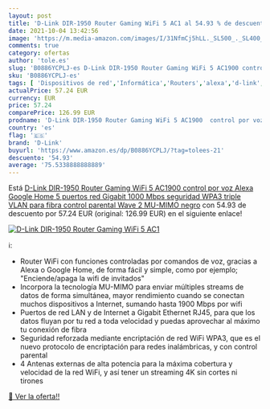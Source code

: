 ```yaml
---
layout: post
title: 'D-Link DIR-1950 Router Gaming WiFi 5 AC1 al 54.93 % de descuento'
date: 2021-10-04 13:42:56
image: 'https://m.media-amazon.com/images/I/31NfmCj5hLL._SL500_._SL400_.jpg'
comments: true
category: ofertas
author: 'tole.es'
slug: 'B0886YCPLJ-es D-Link DIR-1950 Router Gaming WiFi 5 AC1900 control por...'
sku: 'B0886YCPLJ-es'
tags: [ 'Dispositivos de red','Informática','Routers','alexa','d-link','google','home', ]
actualPrice: 57.24 EUR
currency: EUR
price: 57.24
comparePrice: 126.99 EUR
prodname: 'D-Link DIR-1950 Router Gaming WiFi 5 AC1900  control por voz Alexa  Google Home  5 puertos red Gigabit 1000 Mbps  seguridad WPA3  triple VLAN para fibra  control parental  Wave 2  MU-MIMO  negro'
country: 'es'
flag: '🇪🇸'
brand: 'D-Link'
buyurl: 'https://www.amazon.es/dp/B0886YCPLJ/?tag=tolees-21'
descuento: '54.93'
average: '75.5338888888889'
---
```


Está [D-Link DIR-1950 Router Gaming WiFi 5 AC1900  control por voz Alexa  Google Home  5 puertos red Gigabit 1000 Mbps  seguridad WPA3  triple VLAN para fibra  control parental  Wave 2  MU-MIMO  negro](https://www.amazon.es/dp/B0886YCPLJ/?tag=tolees-21) con 54.93 de descuento por 57.24 EUR (original: 126.99 EUR) en el siguiente enlace!

[![D-Link DIR-1950 Router Gaming WiFi 5 AC1](https://m.media-amazon.com/images/I/31NfmCj5hLL._SL500_._SL400_.jpg)](https://www.amazon.es/dp/B0886YCPLJ/?tag=tolees-21)

ℹ️:

- Router WiFi con funciones controladas por comandos de voz, gracias a Alexa o Google Home, de forma fácil y simple, como por ejemplo; "Enciende/apaga la wifi de invitados"
- Incorpora la tecnología MU-MIMO para enviar múltiples streams de datos de forma simultánea, mayor rendimiento cuando se conectan muchos dispositivos a Internet, sumando hasta 1900 Mbps por wifi
- Puertos de red LAN y de Internet a Gigabit Ethernet RJ45, para que los datos fluyan por tu red a toda velocidad y puedas aprovechar al máximo tu conexión de fibra
- Seguridad reforzada mediante encriptación de red WiFi WPA3, que es el nuevo protocolo de encriptación para redes inalámbricas, y con control parental
- 4 Antenas externas de alta potencia para la máxima cobertura y velocidad de la red WiFi, y así tener un streaming 4K sin cortes ni tirones

[🛒 Ver la oferta!!](https://www.amazon.es/dp/B0886YCPLJ/?tag=tolees-21)

